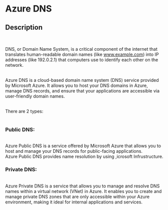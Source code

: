 <h1>Azure DNS</h1>

<h2>Description</h2>

<br />

DNS, or Domain Name System, is a critical component of the internet that translates human-readable domain names (like www.example.com) into IP addresses (like 192.0.2.1) that computers use to identify each other on the network.
<br /><br />


Azure DNS is a cloud-based domain name system (DNS) service provided by Microsoft Azure. It allows you to host your DNS domains in Azure, manage DNS records, and ensure that your applications are accessible via user-friendly domain names.
<br /><br />

There are 2 types:
<br /><br />

<h3>Public DNS:</h3> <br />
Azure Public DNS is a service offered by Microsoft Azure that allows you to host and manage your DNS records for public-facing applications.<br />
Azure Public DNS provides name resolution by using ,icrosoft Infrustructure.


<h3>Private DNS:</h3> <br />
Azure Private DNS is a service that allows you to manage and resolve DNS names within a virtual network (VNet) in Azure. It enables you to create and manage private DNS zones that are only accessible within your Azure environment, making it ideal for internal applications and services.


